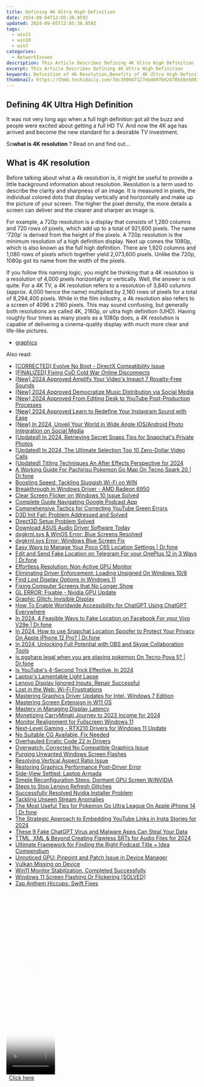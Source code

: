 ```yaml
---
title: Defining 4K Ultra High Definition
date: 2024-09-04T12:05:38.859Z
updated: 2024-09-05T12:05:38.859Z
tags:
  - win11
  - win10
  - win7
categories:
  - NetworkIssues
description: This Article Describes Defining 4K Ultra High Definition
excerpt: This Article Describes Defining 4K Ultra High Definition
keywords: Definition of 4K Resolution,Benefits of 4K Ultra High Definition,4K vs HD Comparison,Understanding 4K Technology in Video Streaming,Impact of Ultra High Definition on Television Experience,Prerequisites and Setup for 4K Ultra High Definition,Future Trends of Ultra High Definition Technology
thumbnail: https://thmb.techidaily.com/7dc3990d7127eb4697b62478b58e508110f3846153c4979b3c9a42816701b4b9.jpg
---
```


## Defining 4K Ultra High Definition

 It was not very long ago when a full high definition got all the buzz and people were excited about getting a full HD TV. And now the 4K age has arrived and become the new standard for a desirable TV investment.

 So**what is 4K resolution** ? Read on and find out…

## What is 4K resolution

 Before talking about what a 4k resolution is, it might be useful to provide a little background information about resolution. Resolution is a term used to describe the clarity and sharpness of an image. It is measured in pixels, the individual colored dots that display vertically and horizontally and make up the picture of your screen. The higher the pixel density, the more details a screen can deliver and the clearer and sharper an image is.

 For example, a 720p resolution is a display that consists of 1,280 columns and 720 rows of pixels, which add up to a total of 921,600 pixels. The name ‘720p’ is derived from the height of the pixels. A 720p resolution is the minimum resolution of a high definition display. Next up comes the 1080p, which is also known as the full high definition. There are 1,920 columns and 1,080 rows of pixels which together yield 2,073,600 pixels. Unlike the 720p, 1080p got its name from the width of the pixels.

 If you follow this naming logic, you might be thinking that a 4K resolution is a resolution of 4,000 pixels horizontally or vertically. Well, the answer is not quite. For a 4K TV, a 4K resolution refers to a resolution of 3,840 columns (approx. 4,000 hence the name) multiplied by 2,160 rows of pixels for a total of 8,294,400 pixels. While in the film industry, a 4k resolution also refers to a screen of 4096 x 2160 pixels. This may sound confusing, but generally both resolutions are called 4K, 2160p, or ultra high definition (UHD). Having roughly four times as many pixels as a 1080p does, a 4K resolution is capable of delivering a cinema-quality display with much more clear and life-like pictures.

* [graphics](https://tools.techidaily.com/drivereasy/download/)

<ins class="adsbygoogle"
     style="display:block"
     data-ad-format="autorelaxed"
     data-ad-client="ca-pub-7571918770474297"
     data-ad-slot="1223367746"></ins>



<ins class="adsbygoogle"
     style="display:block"
     data-ad-client="ca-pub-7571918770474297"
     data-ad-slot="8358498916"
     data-ad-format="auto"
     data-full-width-responsive="true"></ins>





<span class="atpl-alsoreadstyle">Also read:</span>
<div><ul>
<li><a href="https://network-issues.techidaily.com/corrected-evolve-no-boot-directx-compatibility-issue/"><u>[CORRECTED] Evolve No Boot - DirectX Compatibility Issue</u></a></li>
<li><a href="https://network-issues.techidaily.com/finalized-fixing-cod-cold-war-online-disconnects/"><u>[FINALIZED] Fixing CoD Cold War Online Disconnects</u></a></li>
<li><a href="https://facebook-video-footage.techidaily.com/new-2024-approved-amplify-your-videos-impact-7-royalty-free-sounds/"><u>[New] 2024 Approved  Amplify Your Video's Impact  7 Royalty-Free Sounds</u></a></li>
<li><a href="https://facebook-video-footage.techidaily.com/new-2024-approved-democratize-music-distribution-via-social-media/"><u>[New] 2024 Approved  Democratize Music Distribution via Social Media</u></a></li>
<li><a href="https://youtube-data.techidaily.com/024-approved-from-editing-desk-to-youtube-post-production-processes/"><u>[New] 2024 Approved  From Editing Desk to YouTube  Post-Production Processes</u></a></li>
<li><a href="https://instagram-video-recordings.techidaily.com/new-2024-approved-learn-to-redefine-your-instagram-sound-with-ease/"><u>[New] 2024 Approved  Learn to Redefine Your Instagram Sound with Ease</u></a></li>
<li><a href="https://facebook-videos.techidaily.com/new-in-2024-unveil-your-world-in-wide-angle-iosandroid-photo-integration-on-social-media/"><u>[New] In 2024, Unveil Your World in Wide Angle  IOS/Android Photo Integration on Social Media</u></a></li>
<li><a href="https://snapchat-videos.techidaily.com/updated-in-2024-retrieving-secret-snaps-tips-for-snapchats-private-photos/"><u>[Updated] In 2024, Retrieving Secret Snaps  Tips for Snapchat's Private Photos</u></a></li>
<li><a href="https://on-screen-recording.techidaily.com/updated-in-2024-the-ultimate-selection-top-10-zero-dollar-video-calls/"><u>[Updated] In 2024, The Ultimate Selection  Top 10 Zero-Dollar Video Calls</u></a></li>
<li><a href="https://fox-links.techidaily.com/updated-titling-techniques-an-after-effects-perspective-for-2024/"><u>[Updated] Titling Techniques  An After Effects Perspective for 2024</u></a></li>
<li><a href="https://pokemon-go-android.techidaily.com/a-working-guide-for-pachirisu-pokemon-go-map-on-tecno-spark-20-drfone-by-drfone-virtual-android/"><u>A Working Guide For Pachirisu Pokemon Go Map On Tecno Spark 20 | Dr.fone</u></a></li>
<li><a href="https://network-issues.techidaily.com/boosting-speed-tackling-sluggish-wi-fi-on-win/"><u>Boosting Speed: Tackling Sluggish Wi-Fi on WIN</u></a></li>
<li><a href="https://network-issues.techidaily.com/breakthrough-in-windows-driver-amd-radeon-6950/"><u>Breakthrough in Windows Driver - AMD Radeon 6950</u></a></li>
<li><a href="https://network-issues.techidaily.com/clear-screen-flicker-on-windows-10-issue-solved/"><u>Clear Screen Flicker on Windows 10 Issue Solved</u></a></li>
<li><a href="https://extra-information.techidaily.com/complete-guide-navigating-google-podcast-app/"><u>Complete Guide  Navigating Google Podcast App</u></a></li>
<li><a href="https://network-issues.techidaily.com/comprehensive-tactics-for-correcting-youtube-green-errors/"><u>Comprehensive Tactics for Correcting YouTube Green Errors</u></a></li>
<li><a href="https://network-issues.techidaily.com/d3d-init-fail-problem-addressed-and-solved/"><u>D3D Init Fail: Problem Addressed and Solved</u></a></li>
<li><a href="https://network-issues.techidaily.com/direct3d-setup-problem-solved/"><u>Direct3D Setup Problem Solved</u></a></li>
<li><a href="https://win-dash.techidaily.com/download-asus-audio-driver-software-today/"><u>Download ASUS Audio Driver Software Today</u></a></li>
<li><a href="https://network-issues.techidaily.com/dxgkrnlsys-and-winos-error-blue-screens-resolved/"><u>dxgkrnl.sys & WinOS Error: Blue Screens Resolved</u></a></li>
<li><a href="https://network-issues.techidaily.com/dxgkrnlsys-error-windows-blue-screen-fix/"><u>dxgkrnl.sys Error: Windows Blue Screen Fix</u></a></li>
<li><a href="https://android-location.techidaily.com/easy-ways-to-manage-your-poco-c65-location-settings-drfone-by-drfone-virtual/"><u>Easy Ways to Manage Your Poco C65 Location Settings | Dr.fone</u></a></li>
<li><a href="https://location-social.techidaily.com/edit-and-send-fake-location-on-telegram-for-your-oneplus-12-in-3-ways-drfone-by-drfone-virtual-android/"><u>Edit and Send Fake Location on Telegram For your OnePlus 12 in 3 Ways | Dr.fone</u></a></li>
<li><a href="https://network-issues.techidaily.com/effortless-resolution-non-active-gpu-monitor/"><u>Effortless Resolution: Non-Active GPU Monitor</u></a></li>
<li><a href="https://windows11.techidaily.com/eliminating-driver-enforcement-loading-unsigned-on-windows-108/"><u>Eliminating Driver Enforcement: Loading Unsigned On Windows 10/8</u></a></li>
<li><a href="https://network-issues.techidaily.com/find-lost-display-options-in-windows-11/"><u>Find Lost Display Options in Windows 11</u></a></li>
<li><a href="https://network-issues.techidaily.com/fixing-computer-screens-that-no-longer-show/"><u>Fixing Computer Screens that No Longer Show</u></a></li>
<li><a href="https://network-issues.techidaily.com/gl-error-fixable-nvidia-gpu-update/"><u>GL ERROR: Fixable - Nvidia GPU Update</u></a></li>
<li><a href="https://network-issues.techidaily.com/graphic-glitch-invisible-display/"><u>Graphic Glitch: Invisible Display</u></a></li>
<li><a href="https://tech-revival.techidaily.com/how-to-enable-worldwide-accessibility-for-chatgpt-using-chatgpt-everywhere/"><u>How To Enable Worldwide Accessibility for ChatGPT Using ChatGPT Everywhere</u></a></li>
<li><a href="https://location-social.techidaily.com/in-2024-4-feasible-ways-to-fake-location-on-facebook-for-your-vivo-v29e-drfone-by-drfone-virtual-android/"><u>In 2024, 4 Feasible Ways to Fake Location on Facebook For your Vivo V29e | Dr.fone</u></a></li>
<li><a href="https://phone-solutions.techidaily.com/in-2024-how-to-use-snapchat-location-spoofer-to-protect-your-privacy-on-apple-iphone-12-pro-drfone-by-drfone-virtual-ios/"><u>In 2024, How to use Snapchat Location Spoofer to Protect Your Privacy On Apple iPhone 12 Pro? | Dr.fone</u></a></li>
<li><a href="https://remote-screen-capture.techidaily.com/in-2024-unlocking-full-potential-with-obs-and-skype-collaboration-tools/"><u>In 2024, Unlocking Full Potential with OBS and Skype Collaboration Tools</u></a></li>
<li><a href="https://fake-location.techidaily.com/is-pgsharp-legal-when-you-are-playing-pokemon-on-tecno-pova-5-drfone-by-drfone-virtual-android/"><u>Is pgsharp legal when you are playing pokemon On Tecno Pova 5? | Dr.fone</u></a></li>
<li><a href="https://youtube-help.techidaily.com/is-youtubes-4-second-trick-effective-in-2024/"><u>Is YouTube's 4-Second Trick Effective, In 2024</u></a></li>
<li><a href="https://network-issues.techidaily.com/laptops-lamentable-light-lapse/"><u>Laptop's Lamentable Light Lapse</u></a></li>
<li><a href="https://network-issues.techidaily.com/lenovo-display-ignored-inputs-repair-successful/"><u>Lenovo Display Ignored Inputs: Repair Successful</u></a></li>
<li><a href="https://network-issues.techidaily.com/lost-in-the-web-wi-fi-frustrations/"><u>Lost in the Web: Wi-Fi Frustrations</u></a></li>
<li><a href="https://network-issues.techidaily.com/mastering-graphics-driver-updates-for-intel-windows-7-edition/"><u>Mastering Graphics Driver Updates for Intel, Windows 7 Edition</u></a></li>
<li><a href="https://network-issues.techidaily.com/mastering-screen-extension-in-w11-os/"><u>Mastering Screen Extension in W11 OS</u></a></li>
<li><a href="https://network-issues.techidaily.com/mastery-in-managing-display-latency/"><u>Mastery in Managing Display Latency</u></a></li>
<li><a href="https://youtube-help.techidaily.com/monetizing-carryminati-journey-to-2023-income-for-2024/"><u>Monetizing CarryMinati  Journey to 2023 Income for 2024</u></a></li>
<li><a href="https://network-issues.techidaily.com/monitor-realignment-for-fullscreen-windows-11/"><u>Monitor Realignment for Fullscreen Windows 11</u></a></li>
<li><a href="https://network-issues.techidaily.com/next-level-gaming-rtx210-drivers-for-windows-11-update/"><u>Next-Level Gaming - RTX210 Drivers for Windows 11 Update</u></a></li>
<li><a href="https://network-issues.techidaily.com/no-suitable-cg-available-fix-needed/"><u>No Suitable CG Available, Fix Needed</u></a></li>
<li><a href="https://network-issues.techidaily.com/overhauled-erratic-code-22-in-drivers/"><u>Overhauled Erratic Code 22 in Drivers</u></a></li>
<li><a href="https://network-issues.techidaily.com/overwatch-corrected-no-compatible-graphics-issue/"><u>Overwatch: Corrected No Compatible Graphics Issue</u></a></li>
<li><a href="https://network-issues.techidaily.com/purging-unwanted-windows-screen-flashes/"><u>Purging Unwanted Windows Screen Flashes</u></a></li>
<li><a href="https://network-issues.techidaily.com/resolving-vertical-aspect-ratio-issue/"><u>Resolving Vertical Aspect Ratio Issue</u></a></li>
<li><a href="https://network-issues.techidaily.com/restoring-graphics-performance-post-driver-error/"><u>Restoring Graphics Performance Post-Driver Error</u></a></li>
<li><a href="https://network-issues.techidaily.com/side-view-settled-laptop-armada/"><u>Side-View Settled: Laptop Armada</u></a></li>
<li><a href="https://network-issues.techidaily.com/simple-reconfiguration-steps-dormant-gpu-screen-wnvidia/"><u>Simple Reconfiguration Steps: Dormant GPU Screen W/NVIDIA</u></a></li>
<li><a href="https://network-issues.techidaily.com/steps-to-stop-lenovo-refresh-glitches/"><u>Steps to Stop Lenovo Refresh Glitches</u></a></li>
<li><a href="https://network-issues.techidaily.com/successfully-resolved-nvidia-installer-problem/"><u>Successfully Resolved Nvidia Installer Problem</u></a></li>
<li><a href="https://network-issues.techidaily.com/tackling-unseen-stream-anomalies/"><u>Tackling Unseen Stream Anomalies</u></a></li>
<li><a href="https://ios-pokemon-go.techidaily.com/the-most-useful-tips-for-pokemon-go-ultra-league-on-apple-iphone-14-drfone-by-drfone-virtual-ios/"><u>The Most Useful Tips for Pokemon Go Ultra League On Apple iPhone 14 | Dr.fone</u></a></li>
<li><a href="https://instagram-clips.techidaily.com/the-strategic-approach-to-embedding-youtube-links-in-insta-stories-for-2024/"><u>The Strategic Approach to Embedding YouTube Links in Insta Stories for 2024</u></a></li>
<li><a href="https://tech-haven.techidaily.com/these-9-fake-chatgpt-virus-and-malware-apps-can-steal-your-data/"><u>These 9 Fake ChatGPT Virus and Malware Apps Can Steal Your Data</u></a></li>
<li><a href="https://some-skills.techidaily.com/ttml-xml-and-beyond-creating-flawless-srts-for-audio-files-for-2024/"><u>TTML, XML & Beyond  Creating Flawless SRTs for Audio Files for 2024</u></a></li>
<li><a href="https://extra-lessons.techidaily.com/ultimate-framework-for-finding-the-right-podcast-title-plus-idea-compendium/"><u>Ultimate Framework for Finding the Right Podcast Title + Idea Compendium</u></a></li>
<li><a href="https://network-issues.techidaily.com/unnoticed-gpu-pinpoint-and-patch-issue-in-device-manager/"><u>Unnoticed GPU: Pinpoint and Patch Issue in Device Manager</u></a></li>
<li><a href="https://network-issues.techidaily.com/vulkan-missing-on-device/"><u>Vulkan Missing on Device</u></a></li>
<li><a href="https://network-issues.techidaily.com/win11-monitor-stabilization-completed-successfully/"><u>Win11 Monitor Stabilization, Completed Successfully</u></a></li>
<li><a href="https://network-issues.techidaily.com/windows-11-screen-flashing-or-flickering-solved/"><u>Windows 11 Screen Flashing Or Flickering [SOLVED]</u></a></li>
<li><a href="https://network-issues.techidaily.com/zap-anthem-hiccups-swift-fixes/"><u>Zap Anthem Hiccups: Swift Fixes</u></a></li>
</ul></div>

<!-- affiliate ads begin -->
<span id="1977023">
					<video width="128" height="480" style="cursor:pointer"
           poster="//a.impactradius-go.com/display-clicktoplayimage/1977023.png"
           onclick="if(!this.playClicked){this.play();this.setAttribute('controls',true);this.playClicked=true;}">
	   <source src="//a.impactradius-go.com/display-ad/22993-1977023">
	   <img src="//a.impactradius-go.com/display-clicktoplayimage/1977023.png" style="border: none; height: 100%; width: 100%; object-fit: contain">
	</video>
	<div style="width:80px;text-align:center"><a href="javascript:window.open(decodeURIComponent('https%3A%2F%2Fhomestyler.sjv.io%2Fc%2F5597632%2F1977023%2F22993'), '_blank');void(0);">Click here</a></div>
</span>
<img height="0" width="0" src="https://imp.pxf.io/i/5597632/1977023/22993" style="position:absolute;visibility:hidden;" border="0" />
<!-- affiliate ads end -->